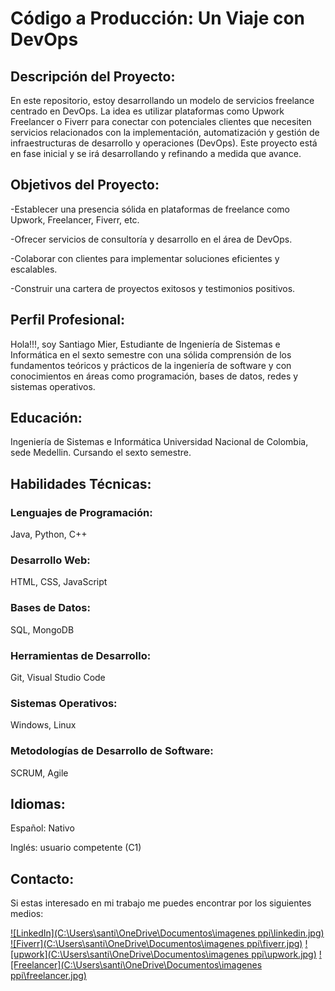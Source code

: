 # Código a Producción: Un Viaje con DevOps

## Descripción del Proyecto:
En este repositorio, estoy desarrollando un modelo de servicios freelance centrado en DevOps. La idea es utilizar plataformas como Upwork Freelancer o Fiverr para conectar con potenciales clientes que necesiten servicios relacionados con la implementación, automatización y gestión de infraestructuras de desarrollo y operaciones (DevOps). Este proyecto está en fase inicial y se irá desarrollando y refinando a medida que avance.

## Objetivos del Proyecto:
-Establecer una presencia sólida en plataformas de freelance como Upwork, Freelancer, Fiverr, etc.

-Ofrecer servicios de consultoría y desarrollo en el área de DevOps.

-Colaborar con clientes para implementar soluciones eficientes y escalables.

-Construir una cartera de proyectos exitosos y testimonios positivos.

## Perfil Profesional:
Hola!!!, soy Santiago Mier, Estudiante de Ingeniería de Sistemas e Informática en el sexto semestre con una sólida comprensión de los fundamentos teóricos y prácticos de la ingeniería de software y con conocimientos en áreas como programación, bases de datos, redes y sistemas operativos.

## Educación:

Ingeniería de Sistemas e Informática
Universidad Nacional de Colombia, sede Medellin.
Cursando el sexto semestre.

## Habilidades Técnicas:

### Lenguajes de Programación: 
Java, Python, C++
### Desarrollo Web:
HTML, CSS, JavaScript
### Bases de Datos: 
SQL, MongoDB
### Herramientas de Desarrollo:
Git, Visual Studio Code
### Sistemas Operativos: 
Windows, Linux
### Metodologías de Desarrollo de Software:
SCRUM, Agile


## Idiomas:

Español: Nativo

Inglés: usuario competente (C1)

## Contacto:

Si estas interesado en mi trabajo me puedes encontrar por los siguientes medios:

[![LinkedIn](C:\Users\santi\OneDrive\Documentos\imagenes ppi\linkedin.jpg)]([url/de/destino](https://www.linkedin.com/in/santiago-mier-londono-208bb3302/))
[![Fiverr](C:\Users\santi\OneDrive\Documentos\imagenes ppi\fiverr.jpg)]([url/de/destino](https://www.fiverr.com/santiago_m_dev?up_rollout=true))
[![upwork](C:\Users\santi\OneDrive\Documentos\imagenes ppi\upwork.jpg)]([url/de/destino](https://www.upwork.com/freelancers/~018cc5f41ac4fe1467))
[![Freelancer](C:\Users\santi\OneDrive\Documentos\imagenes ppi\freelancer.jpg)]([url/de/destin](https://www.freelancer.com/u/SantiagoML22)o)





